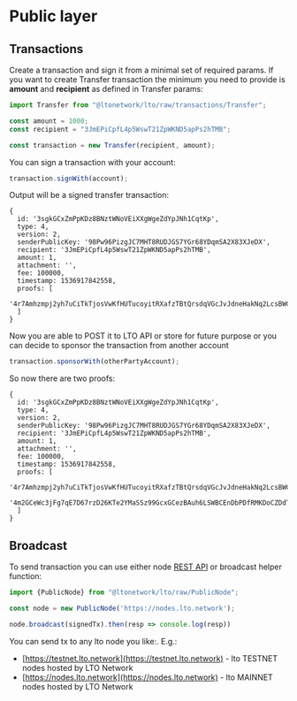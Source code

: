 # Public layer

## Transactions

Create a transaction and sign it from a minimal set of required params. If you want to create Transfer transaction the minimum you need to provide is **amount** and **recipient** as defined in Transfer params:

```javascript
import Transfer from "@ltonetwork/lto/raw/transactions/Transfer";

const amount = 1000;
const recipient = "3JmEPiCpfL4p5WswT21ZpWKND5apPs2hTMB";

const transaction = new Transfer(recipient, amount);
```

You can sign a transaction with your account:

```typescript
transaction.signWith(account);
```

Output will be a signed transfer transaction:

```
{ 
  id: '3sgkGCxZmPpKDz8BNztWNoVEiXXgWgeZdYpJNh1CqtKp',
  type: 4,
  version: 2,
  senderPublicKey: '98Pw96PizgJC7MHT8RUDJGS7YGr68YDqmSA2X83XJeDX',
  recipient: '3JmEPiCpfL4p5WswT21ZpWKND5apPs2hTMB',
  amount: 1,
  attachment: '',
  fee: 100000,
  timestamp: 1536917842558,
  proofs: [ 
    '4r7Amhzmpj2yh7uCiTkTjosVwKfHUTucoyitRXafzTBtQrsdqVGcJvJdneHakNq2LcsBWCxfDowkke7RbAMMZoaQ' 
  ]
}
```

Now you are able to POST it to LTO API or store for future purpose or you can decide to sponsor the transaction from another account

```javascript
transaction.sponsorWith(otherPartyAccount);
```

So now there are two proofs:

```
{ 
  id: '3sgkGCxZmPpKDz8BNztWNoVEiXXgWgeZdYpJNh1CqtKp',
  type: 4,
  version: 2,
  senderPublicKey: '98Pw96PizgJC7MHT8RUDJGS7YGr68YDqmSA2X83XJeDX',
  recipient: '3JmEPiCpfL4p5WswT21ZpWKND5apPs2hTMB',
  amount: 1,
  attachment: '',
  fee: 100000,
  timestamp: 1536917842558,
  proofs: [ 
    '4r7Amhzmpj2yh7uCiTkTjosVwKfHUTucoyitRXafzTBtQrsdqVGcJvJdneHakNq2LcsBWCxfDowkke7RbAMMZoaQ',
    '4m2GCeWc3jFg7qE7D67rzD26KTe2YMaSSz99GcxGCezBAuh6LSWBCEnDbPDfRMKDoCZDdTLgjovdF9LhDzan4Qah' 
  ]
}
```

## Broadcast

To send transaction you can use either node [REST API](https://nodes.lto.network/api-docs/index.html#!/transactions/broadcast) or broadcast helper function:

```javascript
import {PublicNode} from "@ltonetwork/lto/raw/PublicNode";

const node = new PublicNode('https://nodes.lto.network');

node.broadcast(signedTx).then(resp => console.log(resp))
```

You can send tx to any lto node you like:. E.g.:

* [https://testnet.lto.network](https://testnet.lto.network) - lto TESTNET nodes hosted by LTO Network
* [https://nodes.lto.network](https://nodes.lto.network) - lto MAINNET nodes hosted by LTO Network
